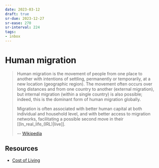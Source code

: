 ```yaml
---
date: 2023-03-12
draft: true
sr-due: 2023-12-27
sr-ease: 270
sr-interval: 224
tags:
- inbox
---
```


# Human migration

> Human migration is the movement of people from one place to another with
> intentions of settling, permanently or temporarily, at a new location
> (geographic region). The movement often occurs over long distances and from
> one country to another (external migration), but internal migration (within a
> single country) is also possible; indeed, this is the dominant form of human
> migration globally.
>
> Migration is often associated with better human capital at both individual and
> household level, and with better access to migration networks, facilitating a
> possible second move in their [[In_real_life_(IRL)|live]].
>
> -- [Wikipedia](https://en.wikipedia.org/wiki/Human_migration)

## Resources

- [Cost of Living](https://www.numbeo.com/cost-of-living/)